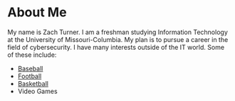 # About Me
My name is Zach Turner. I am a freshman studying Information Technology at the University of Missouri-Columbia. My plan is to pursue a career in the field of cybersecurity. I have many interests outside of the IT world. 
Some of these include:

- [Baseball](https://github.com/zetff9/FinalProject/blob/master/Baseball.md)
- [Football](https://github.com/zetff9/FinalProject/blob/master/Football.md)
- [Basketball](https://github.com/zetff9/FinalProject/blob/master/Basketball.md)
- Video Games
